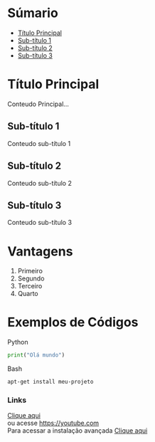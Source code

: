 # Súmario
- [Título Principal](#titulo-principal)
- [Sub-título 1](#subtitulo-1)
- [Sub-título 2](#subtitulo-2)
- [Sub-título 3](#subtitulo-3)

# Título Principal 
Conteudo Principal...

## Sub-título 1
Conteudo sub-título 1

## Sub-título 2
Conteudo sub-título 2

## Sub-título 3
Conteudo sub-título 3

# Vantagens

1. Primeiro
2. Segundo
3. Terceiro
4. Quarto

# Exemplos de Códigos
Python
```python
print("Olá mundo")
```
Bash
```bash
apt-get install meu-projeto
```
### Links
[Clique aqui](https://youtube.com)
<br>
ou acesse https://youtube.com
 <br>
Para acessar a instalação avançada [Clique aqui](INSTALACAO.md)








